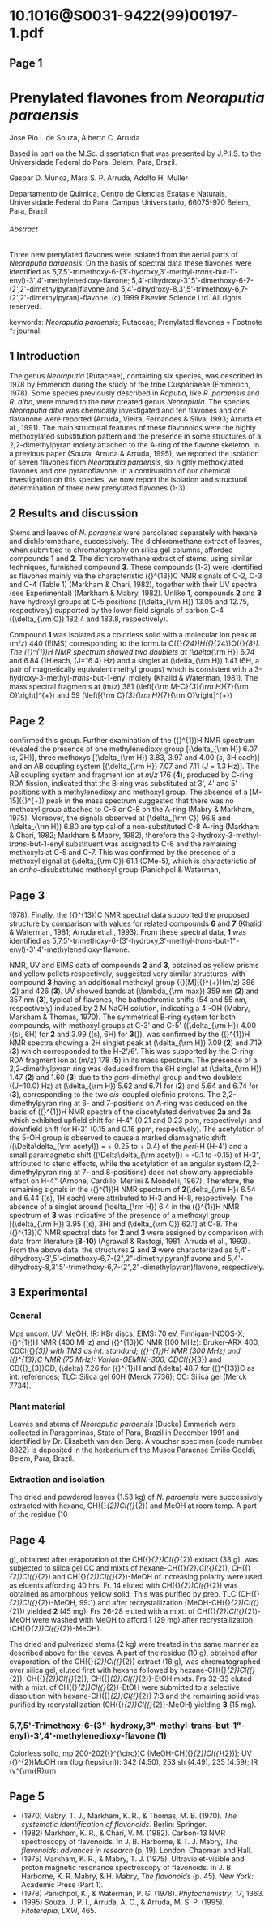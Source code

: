 # 10.1016@S0031-9422(99)00197-1.pdf

## Page 1



# Prenylated flavones from _Neoraputia paraensis_

Jose Pio I. de Souza, Alberto C. Arruda

Based in part on the M.Sc. dissertation that was presented by J.P.I.S. to the Universidade Federal do Para, Belem, Para, Brazil.

Gaspar D. Munoz, Mara S. P. Arruda, Adolfo H. Muller

Departamento de Quimica, Centro de Ciencias Exatas e Naturais, Universidade Federal do Para, Campus Universitario, 66075-970 Belem, Para, Brazil

###### Abstract

Three new prenylated flavones were isolated from the aerial parts of _Neoraputia paraensis_. On the basis of spectral data these flavones were identified as 5,7,5'-trimethoxy-6-(3'-hydroxy,3'-methyl-_trans_-but-1'-enyl)-3',4'-methylenedioxy-flavone; 5,4'-dihydroxy-3',5'-dimethoxy-6-7-(2',2'-dimethylpyran)flavone and 5,4'-dihydroxy-8,3',5'-trimethoxy-6,7-(2',2'-dimethylpyran)-flavone. (c) 1999 Elsevier Science Ltd. All rights reserved.

keywords: _Neoraputia paraensis_; Rutaceae; Prenylated flavones +
Footnote †: journal:

## 1 Introduction

The genus _Neoraputia_ (Rutaceae), containing six species, was described in 1978 by Emmerich during the study of the tribe Cuspariaeae (Emmerich, 1978). Some species previously described in _Raputia_, like _R. paraensis_ and _R. alba_, were moved to the new created genus _Neoraputia_. The species _Neoraputia alba_ was chemically investigated and ten flavones and one flavanone were reported (Arruda, Vieira, Fernandes & Silva, 1993; Arruda et al., 1991). The main structural features of these flavonoids were the highly methoxylated substitution pattern and the presence in some structures of a 2,2-dimethylpyran moiety attached to the A-ring of the flavone skeleton. In a previous paper (Souza, Arruda & Arruda, 1995), we reported the isolation of seven flavones from _Neoraputia paraensis_, six highly methoxylated flavones and one pyranoflavone. In a continuation of our chemical investigation on this species, we now report the isolation and structural determination of three new prenylated flavones (1-3).

## 2 Results and discussion

Stems and leaves of _N. paraensis_ were percolated separately with hexane and dichloromethane, successively. The dichloromethane extract of leaves, when submitted to chromatography on silica gel columns, afforded compounds **1** and **2**. The dichloromethane extract of stems, using similar techniques, furnished compound **3**. These compounds (1-3) were identified as flavones mainly via the characteristic \({}^{13}\)C NMR signals of C-2, C-3 and C-4 (Table 1) (Markham & Chari, 1982), together with their UV spectra (see Experimental) (Markham & Mabry, 1982). Unlike **1**, compounds **2** and **3** have hydroxyl groups at C-5 positions (\(\delta_{\rm H}\) 13.05 and 12.75, respectively) supported by the lower field signals of carbon C-4 (\(\delta_{\rm C}\) 182.4 and 183.8, respectively).

Compound **1** was isolated as a colorless solid with a molecular ion peak at \(m/z\) 440 (EIMS) corresponding to the formula C\({}_{24}\)H\({}_{24}\)O\({}_{8}\). The \({}^{1}\)H NMR spectrum showed two doublets at \(\delta_{\rm H}\) 6.74 and 6.84 (1H each, \(J=16.4\) Hz) and a singlet at \(\delta_{\rm H}\) 1.41 (6H, a pair of magnetically equivalent methyl groups) which is consistent with a 3-hydroxy-3-methyl-_trans_-but-1-enyl moiety (Khalid & Waterman, 1981). The mass spectral fragments at \(m/z\) 381 \(\left[{\rm M-C}_{3}{\rm H}_{7}{\rm O}\right]^{+}\) and 59 \(\left[{\rm C}_{3}{\rm H}_{7}{\rm O}\right]^{+}\)

## Page 2

confirmed this group. Further examination of the \({}^{1}\)H NMR spectrum revealed the presence of one methylenedioxy group [\(\delta_{\rm H}\) 6.07 (_s_, 2H)], three methoxys [\(\delta_{\rm H}\) 3.83, 3.97 and 4.00 (_s_, 3H each)] and an AB coupling system [\(\delta_{\rm H}\) 7.07 and 7.11 (_J_ = 1.3 Hz)]. The AB coupling system and fragment ion at _m_/_z_ 176 (**4**), produced by C-ring RDA fission, indicated that the B-ring was substituted at 3', 4' and 5' positions with a methylenedioxy and methoxyl group. The absence of a [M-15]\({}^{+}\) peak in the mass spectrum suggested that there was no methoxyl group attached to C-6 or C-8 on the A-ring (Mabry & Markham, 1975). Moreover, the signals observed at \(\delta_{\rm C}\) 96.8 and \(\delta_{\rm H}\) 6.80 are typical of a non-substituted C-8 A-ring (Markham & Chari, 1982; Markham & Mabry, 1982), therefore the 3-hydroxy-3-methyl-_trans_-but-1-enyl substituent was assigned to C-6 and the remaining methoxyls at C-5 and C-7. This was confirmed by the presence of a methoxyl signal at \(\delta_{\rm C}\) 61.1 (OMe-5), which is characteristic of an _ortho_-disubstituted methoxyl group (Panichpol & Waterman,

## Page 3

1978). Finally, the \({}^{13}\)C NMR spectral data supported the proposed structure by comparison with values for related compounds **6** and **7** (Khalid & Waterman, 1981; Arruda et al., 1993). From these spectral data, **1** was identified as 5,7,5'-trimethoxy-6-(3'-hydroxy,3'-methyl-_trans_-but-1"-enyl)-3',4'-methylenedioxy-flavone.

NMR, UV and EIMS data of compounds **2** and **3**, obtained as yellow prisms and yellow pellets respectively, suggested very similar structures, with compound **3** having an additional methoxyl group \(\{\)[M]\({}^{+}\)\(m/z\) 396 (**2**) and 426 (**3**). UV showed bands at \(\lambda_{\rm max}\) 359 nm (**2**) and 357 nm (**3**), typical of flavones, the bathochromic shifts (54 and 55 nm, respectively) induced by 2 M NaOH solution, indicating a 4'-OH (Mabry, Markham & Thomas, 1970). The symmetrical B-ring system for both compounds, with methoxyl groups at C-3' and C-5' \(\{\delta_{\rm H}\) 4.00 (\(s\), 6H) for **2** and 3.99 (\(s\), 6H) for **3**\(\}\), was confirmed by the \({}^{1}\)H NMR spectra showing a 2H singlet peak at \(\delta_{\rm H}\) 7.09 (**2**) and 7.19 (**3**) which corresponded to the H-2'/6'. This was supported by the C-ring RDA fragment ion at \(m/z\) 178 (**5**) in its mass spectrum. The presence of a 2,2-dimethylpyran ring was deduced from the 6H singlet at \(\delta_{\rm H}\) 1.47 (**2**) and 1.60 (**3**) due to the _gem_-dimethyl group and two doublets (\(J=10.0\) Hz) at \(\delta_{\rm H}\) 5.62 and 6.71 for (**2**) and 5.64 and 6.74 for (**3**), corresponding to the two _cis_-coupled olefinic protons. The 2,2-dimethylpyran ring at 6- and 7-positions on A-ring was deduced on the basis of \({}^{1}\)H NMR spectra of the diacetylated derivatives **2a** and **3a** which exhibited upfield shift for H-4" (0.21 and 0.23 ppm, respectively) and downfield shift for H-3" (0.15 and 0.16 ppm, respectively). The acetylation of the 5-OH group is observed to cause a marked diamagnetic shift (\(\Delta\delta_{\rm acetyl}\) = + 0.25 to + 0.4) of the _peri_-H (H-4') and a small paramagnetic shift (\(\Delta\delta_{\rm acetyl}\) = -0.1 to -0.15) of H-3", attributed to steric effects, while the acetylation of an angular system (2,2-dimethylpyran ring at 7- and 8-positions) does not show any appreciable effect on H-4" (Arnone, Cardillo, Merlini & Mondelli, 1967). Therefore, the remaining signals in the \({}^{1}\)H NMR spectrum of **2**\(\delta_{\rm H}\) 6.54 and 6.44 (\(s\), 1H each) were attributed to H-3 and H-8, respectively. The absence of a singlet around \(\delta_{\rm H}\) 6.4 in the \({}^{1}\)H NMR spectrum of **3** was indicative of the presence of a methoxyl group [\(\delta_{\rm H}\) 3.95 (\(s\), 3H) and \(\delta_{\rm C}\) 62.1] at C-8. The \({}^{13}\)C NMR spectral data for **2** and **3** were assigned by comparison with data from literature (**8**-**10**) (Agrawal & Rastogi, 1981; Arruda et al., 1993). From the above data, the structures **2** and **3** were characterized as 5,4'-dihydroxy-3',5'-dimethoxy-6,7-(2",2"-dimethylpyran)flavone and 5,4'-dihydroxy-8,3',5'-trimethoxy-6,7-(2",2"-dimethylpyran)flavone, respectively.

## 3 Experimental

### General

Mps uncorr. UV: MeOH; IR: KBr discs; EIMS: 70 eV, Finnigan-INCOS-X; \({}^{1}\)H NMR (400 MHz) and \({}^{13}\)C NMR (100 MHz): Bruker-ARX 400, CDCl\({}_{3}\) with TMS as int. standard; \({}^{1}\)H NMR (300 MHz) and \({}^{13}\)C NMR (75 MHz): Varian-GEMINI-300, CDCl\({}_{3}\) and CD\({}_{3}\)OD, \(\delta\) 7.26 for \({}^{1}\)H and \(\delta\) 48.7 for \({}^{13}\)C as int. references; TLC: Silica gel 60H (Merck 7736); CC: Silica gel (Merck 7734).

### Plant material

Leaves and stems of _Neoraputia paraensis_ (Ducke) Emmerich were collected in Paragominas, State of Para, Brazil in December 1991 and identified by Dr. Elisabeth van den Berg. A voucher specimen (code number 8822) is deposited in the herbarium of the Museu Paraense Emilio Goeldi, Belem, Para, Brazil.

### Extraction and isolation

The dried and powdered leaves (1.53 kg) of _N. paraensis_ were successively extracted with hexane, CH\({}_{2}\)Cl\({}_{2}\) and MeOH at room temp. A part of the residue (10

## Page 4

g), obtained after evaporation of the CH\({}_{2}\)Cl\({}_{2}\) extract (38 g), was subjected to silica gel CC and mixts of hexane-CH\({}_{2}\)Cl\({}_{2}\), CH\({}_{2}\)Cl\({}_{2}\) and CH\({}_{2}\)Cl\({}_{2}\)-MeOH of increasing polarity were used as eluents affording 40 hrs. Fr. 14 eluted with CH\({}_{2}\)Cl\({}_{2}\) was obtained as amorphous yellow solid. This was purified by prep. TLC (CH\({}_{2}\)Cl\({}_{2}\)-MeOH, 99:1) and after recrystallization (MeOH-CH\({}_{2}\)Cl\({}_{2}\)) yielded **2** (45 mg). Frs 26-28 eluted with a mixt. of CH\({}_{2}\)Cl\({}_{2}\)-MeOH were washed with MeOH to afford **1** (29 mg) after recrystallization (CH\({}_{2}\)Cl\({}_{2}\)-MeOH).

The dried and pulverized stems (2 kg) were treated in the same manner as described above for the leaves. A part of the residue (10 g), obtained after evaporation. of the CH\({}_{2}\)Cl\({}_{2}\) extract (18 g), was chromatographed over silica gel, eluted first with hexane followed by hexane-CH\({}_{2}\)Cl\({}_{2}\), CH\({}_{2}\)Cl\({}_{2}\), CH\({}_{2}\)Cl\({}_{2}\)-EtOH mixts. Frs 32-33 eluted with a mixt. of CH\({}_{2}\)Cl\({}_{2}\)-EtOH were submitted to a selective dissolution with hexane-CH\({}_{2}\)Cl\({}_{2}\) 7:3 and the remaining solid was purified by recrystallization (CH\({}_{2}\)Cl\({}_{2}\)-MeOH) yielding **3** (15 mg).

### 5,7,5'-Trimethoxy-6-(3"-hydroxy,3"-methyl-trans-but-1"-enyl)-3',4'-methylenedioxy-flavone (1)

Colorless solid, mp 200-202\({}^{\circ}\)C (MeOH-CH\({}_{2}\)Cl\({}_{2}\)); UV \({}^{2}\)MoOH nm (log \(\epsilon\)): 342 (4.50), 253 sh (4.49), 235 (4.59); IR \(v^{\rm{R}\rm

## Page 5

* (1970) Mabry, T. J., Markham, K. R., & Thomas, M. B. (1970). _The systematic identification of flavonoids_. Berlin: Springer.
* (1982) Markham, K. R., & Chari, V. M. (1982). Carbon-13 NMR spectroscopy of flavonoids. In J. B. Harborne, & T. J. Mabry, _The flavonoids: advances in research_ (p. 19). London: Chapman and Hall.
* (1975) Markham, K. R., & Mabry, T. J. (1975). Ultraviolet-visible and proton magnetic resonance spectroscopy of flavonoids. In J. B. Harborne, K. R. Mabry, & H. Mabry, _The flavonoids_ (p. 45). New York: Academic Press (Part 1).
* (1978) Panichpol, K., & Waterman, P. G. (1978). _Phytochemistry_, _17_, 1363.
* (1995) Souza, J. P. I., Arruda, A. C., & Arruda, M. S. P. (1995). _Fitoterapia_, _LXVI_, 465.



